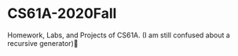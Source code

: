 # CS61A-2020Fall
Homework, Labs, and Projects of CS61A. (I am still confused about a recursive generator):bear:
